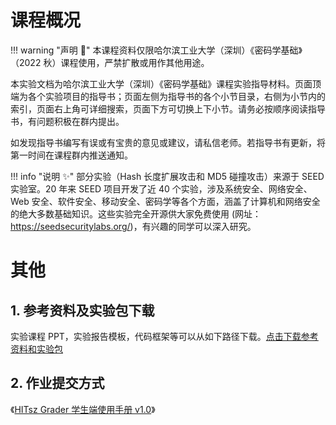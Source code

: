 # 课程概况

<!-- 网页用途声明————建议保留！ -->
!!! warning "声明 :loudspeaker:"
    本课程资料仅限哈尔滨工业大学（深圳）《密码学基础》（2022 秋）课程使用，严禁扩散或用作其他用途。

本实验文档为哈尔滨工业大学（深圳）《密码学基础》课程实验指导材料。页面顶端为各个实验项目的指导书；页面左侧为指导书的各个小节目录，右侧为小节内的索引，页面右上角可详细搜索，页面下方可切换上下小节。请务必按顺序阅读指导书，有问题积极在群内提出。

如发现指导书编写有误或有宝贵的意见或建议，请私信老师。若指导书有更新，将第一时间在课程群内推送通知。

!!! info "说明 :sparkles:"
    部分实验（Hash 长度扩展攻击和 MD5 碰撞攻击）来源于 SEED 实验室。20 年来 SEED 项目开发了近 40 个实验，涉及系统安全、网络安全、Web 安全、软件安全、移动安全、密码学等各个方面，涵盖了计算机和网络安全的绝大多数基础知识。这些实验完全开源供大家免费使用 (网址：https://seedsecuritylabs.org/)，有兴趣的同学可以深入研究。


# 其他

## 1. 参考资料及实验包下载

实验课程 PPT，实验报告模板，代码框架等可以从如下路径下载。[点击下载参考资料和实验包](https://gitee.com/hitsz-cslab/cryptography-labs/tree/master/stupkt)

## 2. 作业提交方式

《[HITsz Grader 学生端使用手册 v1.0](https://gitee.com/hitsz-cslab/cryptography-labs/blob/master/stupkt/HITsz%20Grader%E5%AD%A6%E7%94%9F%E7%AB%AF%E4%BD%BF%E7%94%A8%E6%89%8B%E5%86%8CV1.0.pdf)》
